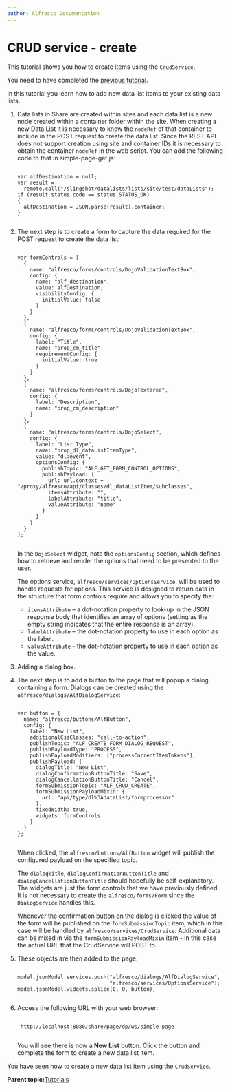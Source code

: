 ```yaml
---
author: Alfresco Documentation
---
```


# CRUD service - create

This tutorial shows you how to create items using the `CrudService`.

You need to have completed the [previous tutorial](aikau-tutorials-crud-update.md).

In this tutorial you learn how to add new data list items to your existing data lists.

1.  Data lists in Share are created within sites and each data list is a new node created within a container folder within the site. When creating a new Data List it is necessary to know the `nodeRef` of that container to include in the POST request to create the data list. Since the REST API does not support creation using site and container IDs it is necessary to obtain the container `nodeRef` in the web script. You can add the following code to that in simple-page-get.js:

    ```
    
    var alfDestination = null;
    var result = 
      remote.call("/slingshot/datalists/lists/site/test/dataLists");
    if (result.status.code == status.STATUS_OK)
    {
      alfDestination = JSON.parse(result).container;
    }                        
                        
    ```

2.  The next step is to create a form to capture the data required for the POST request to create the data list:

    ```
    
    var formControls = [
      {
        name: "alfresco/forms/controls/DojoValidationTextBox",
        config: {
          name: "alf_destination",
          value: alfDestination,
          visibilityConfig: {
            initialValue: false
          }
        }
      },
      {
        name: "alfresco/forms/controls/DojoValidationTextBox",
        config: {
          label: "Title",
          name: "prop_cm_title",
          requirementConfig: {
            initialValue: true
          }
        }
      },
      {
        name: "alfresco/forms/controls/DojoTextarea",
        config: {
          label: "Description",
          name: "prop_cm_description"
        }
      },
      {
        name: "alfresco/forms/controls/DojoSelect",
        config: {
          label: "List Type",
          name: "prop_dl_dataListItemType",
          value: "dl:event",
          optionsConfig: {
            publishTopic: "ALF_GET_FORM_CONTROL_OPTIONS",
            publishPayload: {
              url: url.context + "/proxy/alfresco/api/classes/dl_dataListItem/subclasses", 
              itemsAttribute: "",
              labelAttribute: "title",
              valueAttribute: "name"
            }
          }
        }
      }
    ];                        
                        
    ```

    In the `DojoSelect` widget, note the `optionsConfig` section, which defines how to retrieve and render the options that need to be presented to the user.

    The options service, `alfresco/services/OptionsService`, will be used to handle requests for options. This service is designed to return data in the structure that form controls require and allows you to specify the:

    -   `itemsAttribute` – a dot-notation property to look-up in the JSON response body that identifies an array of options \(setting as the empty string indicates that the entire response is an array\).
    -   `labelAttribute` – the dot-notation property to use in each option as the label.
    -   `valueAttribute` - the dot-notation property to use in each option as the value.
3.  Adding a dialog box.
4.  The next step is to add a button to the page that will popup a dialog containing a form. Dialogs can be created using the `alfresco/dialogs/AlfDialogService`:

    ```
    
    var button = {
      name: "alfresco/buttons/AlfButton",
      config: {
        label: "New List",
        additionalCssClasses: "call-to-action",
        publishTopic: "ALF_CREATE_FORM_DIALOG_REQUEST",
        publishPayloadType: "PROCESS",
        publishPayloadModifiers: ["processCurrentItemTokens"],
        publishPayload: {
          dialogTitle: "New List",
          dialogConfirmationButtonTitle: "Save",
          dialogCancellationButtonTitle: "Cancel",
          formSubmissionTopic: "ALF_CRUD_CREATE",
          formSubmissionPayloadMixin: {
            url: "api/type/dl%3AdataList/formprocessor"
          },
          fixedWidth: true,
          widgets: formControls
        }
      }
    };                        
                        
    ```

    When clicked, the `alfresco/buttons/AlfButton` widget will publish the configured payload on the specified topic.

    The `dialogTitle`, `dialogConfirmationButtonTitle` and `dialogCancellationButtonTitle` should hopefully be self-explanatory. The widgets are just the form controls that we have previously defined. It is not necessary to create the `alfresco/forms/Form` since the `DialogService` handles this.

    Whenever the confirmation button on the dialog is clicked the value of the form will be published on the `formSubmissionTopic` item, which in this case will be handled by `alfresco/services/CrudService`. Additional data can be mixed in via the `formSubmissionPayloadMixin` item - in this case the actual URL that the CrudService will POST to.

5.  These objects are then added to the page:

    ```
    
    model.jsonModel.services.push("alfresco/dialogs/AlfDialogService",
                                  "alfresco/services/OptionsService");
    model.jsonModel.widgets.splice(0, 0, button);                        
                        
    ```

6.  Access the following URL with your web browser:

    ```
    
     http://localhost:8080/share/page/dp/ws/simple-page
                        
    ```

    You will see there is now a **New List** button. Click the button and complete the form to create a new data list item.


You have seen how to create a new data list item using the `CrudService`.

**Parent topic:**[Tutorials](../concepts/aikau-tutorials.md)


